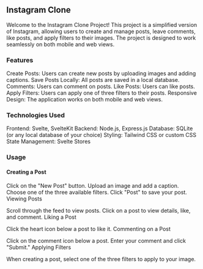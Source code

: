 ## Instagram Clone
Welcome to the Instagram Clone Project! This project is a simplified version of Instagram, allowing users to create and manage posts, leave comments, like posts, and apply filters to their images. The project is designed to work seamlessly on both mobile and web views.

### Features
Create Posts: Users can create new posts by uploading images and adding captions.
Save Posts Locally: All posts are saved in a local database.
Comments: Users can comment on posts.
Like Posts: Users can like posts.
Apply Filters: Users can apply one of three filters to their posts.
Responsive Design: The application works on both mobile and web views.

### Technologies Used
Frontend: Svelte, SvelteKit
Backend: Node.js, Express.js
Database: SQLite (or any local database of your choice)
Styling: Tailwind CSS or custom CSS
State Management: Svelte Stores

### Usage
#### Creating a Post

Click on the "New Post" button.
Upload an image and add a caption.
Choose one of the three available filters.
Click "Post" to save your post.
Viewing Posts

Scroll through the feed to view posts.
Click on a post to view details, like, and comment.
Liking a Post

Click the heart icon below a post to like it.
Commenting on a Post

Click on the comment icon below a post.
Enter your comment and click "Submit."
Applying Filters

When creating a post, select one of the three filters to apply to your image.

